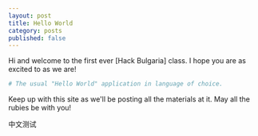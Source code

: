 ```yaml
---
layout: post
title: Hello World
category: posts
published: false
---
```


Hi and welcome to the first ever [Hack Bulgaria] class. I hope you are as
excited to as we are!

```ruby
# The usual "Hello World" application in language of choice.
```

Keep up with this site as we'll be posting all the materials at it. May all the
rubies be with you!

中文测试
